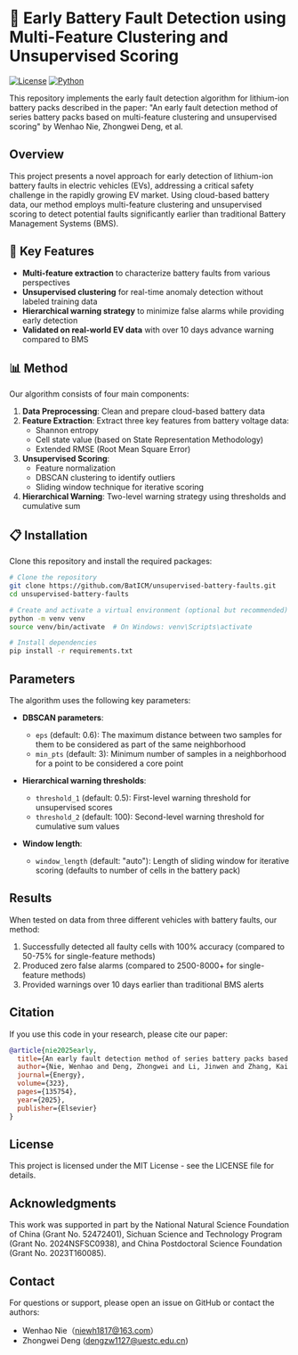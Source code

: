 # 🔋 Early Battery Fault Detection using Multi-Feature Clustering and Unsupervised Scoring

[![License](https://img.shields.io/github/license/BatICM/unsupervised-battery-faults)](https://github.com/BatICM/unsupervised-battery-faults/blob/main/LICENSE)
[![Python](https://img.shields.io/badge/python-3.7+-blue.svg)](https://www.python.org/downloads/)

This repository implements the early fault detection algorithm for lithium-ion battery packs described in the paper: "An early fault detection method of series battery packs based on multi-feature clustering and unsupervised scoring" by Wenhao Nie, Zhongwei Deng, et al.

## Overview

This project presents a novel approach for early detection of lithium-ion battery faults in electric vehicles (EVs), addressing a critical safety challenge in the rapidly growing EV market. Using cloud-based battery data, our method employs multi-feature clustering and unsupervised scoring to detect potential faults significantly earlier than traditional Battery Management Systems (BMS).

## 🚀 Key Features

- **Multi-feature extraction** to characterize battery faults from various perspectives
- **Unsupervised clustering** for real-time anomaly detection without labeled training data
- **Hierarchical warning strategy** to minimize false alarms while providing early detection
- **Validated on real-world EV data** with over 10 days advance warning compared to BMS

## 📊 Method

Our algorithm consists of four main components:

1. **Data Preprocessing**: Clean and prepare cloud-based battery data
2. **Feature Extraction**: Extract three key features from battery voltage data:
   - Shannon entropy
   - Cell state value (based on State Representation Methodology)
   - Extended RMSE (Root Mean Square Error)
3. **Unsupervised Scoring**: 
   - Feature normalization
   - DBSCAN clustering to identify outliers
   - Sliding window technique for iterative scoring
4. **Hierarchical Warning**: Two-level warning strategy using thresholds and cumulative sum


## 📋 Installation

Clone this repository and install the required packages:

```bash
# Clone the repository
git clone https://github.com/BatICM/unsupervised-battery-faults.git
cd unsupervised-battery-faults

# Create and activate a virtual environment (optional but recommended)
python -m venv venv
source venv/bin/activate  # On Windows: venv\Scripts\activate

# Install dependencies
pip install -r requirements.txt
```

## Parameters

The algorithm uses the following key parameters:

- **DBSCAN parameters**:
  - `eps` (default: 0.6): The maximum distance between two samples for them to be considered as part of the same neighborhood
  - `min_pts` (default: 3): Minimum number of samples in a neighborhood for a point to be considered a core point

- **Hierarchical warning thresholds**:
  - `threshold_1` (default: 0.5): First-level warning threshold for unsupervised scores
  - `threshold_2` (default: 100): Second-level warning threshold for cumulative sum values

- **Window length**:
  - `window_length` (default: "auto"): Length of sliding window for iterative scoring (defaults to number of cells in the battery pack)

## Results

When tested on data from three different vehicles with battery faults, our method:

1. Successfully detected all faulty cells with 100% accuracy (compared to 50-75% for single-feature methods)
2. Produced zero false alarms (compared to 2500-8000+ for single-feature methods)
3. Provided warnings over 10 days earlier than traditional BMS alerts

## Citation

If you use this code in your research, please cite our paper:

```bibtex
@article{nie2025early,
  title={An early fault detection method of series battery packs based on multi-feature clustering and unsupervised scoring},
  author={Nie, Wenhao and Deng, Zhongwei and Li, Jinwen and Zhang, Kai and Zhou, Jingjing and Xiang, Fei},
  journal={Energy},
  volume={323},
  pages={135754},
  year={2025},
  publisher={Elsevier}
}
```

## License

This project is licensed under the MIT License - see the LICENSE file for details.

## Acknowledgments

This work was supported in part by the National Natural Science Foundation of China (Grant No. 52472401), Sichuan Science and Technology Program (Grant No. 2024NSFSC0938), and China Postdoctoral Science Foundation (Grant No. 2023T160085).

## Contact

For questions or support, please open an issue on GitHub or contact the authors:
- Wenhao Nie（niewh1817@163.com）
- Zhongwei Deng (dengzw1127@uestc.edu.cn)
